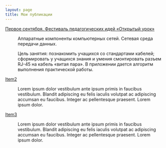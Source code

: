 ```yaml
---
layout: page
title: Мои публикации
---
```


<dl>
	<dt><a href="http://festival.1september.ru/articles/662762/" target="_blank" class="icon">Первое сентября. Фестиваль педагогических идей «Открытый урок»</a></dt>
	<dd>
		<p>Аппаратные компоненты компьютерных сетей. Сетевая среда передачи данных. </p>
		<p>Цель занятия: познакомить учащихся со стандартами кабелей; сформировать у учащихся знания и умения смонтировать разъем RJ-45 на кабель «витая пара». В приложении дается алгоритм выполнения практической работы. </p>
	</dd>
	<dt><a href="http://www.coderussia.ru/" target="_blank" class="icon ">Item2</a></dt>
	<dd>
		<p>Lorem ipsum dolor vestibulum ante ipsum primis in faucibus vestibulum. Blandit adipiscing eu felis iaculis volutpat ac adipiscing accumsan eu faucibus. Integer ac pellentesque praesent. Lorem ipsum dolor.</p>
	</dd>
	<dt><a href="http://www.coderussia.ru/" target="_blank" class="icon">Item3</a></dt>
	<dd>
		<p>Lorem ipsum dolor vestibulum ante ipsum primis in faucibus vestibulum. Blandit adipiscing eu felis iaculis volutpat ac adipiscing accumsan eu faucibus. Integer ac pellentesque praesent. Lorem ipsum dolor.</p>
	</dd>
</dl>